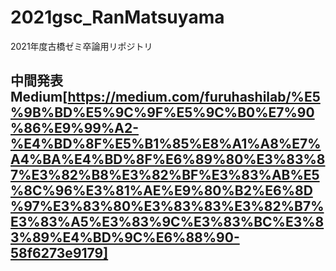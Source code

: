 # 2021gsc_RanMatsuyama
2021年度古橋ゼミ卒論用リポジトリ

## 中間発表Medium[https://medium.com/furuhashilab/%E5%9B%BD%E5%9C%9F%E5%9C%B0%E7%90%86%E9%99%A2-%E4%BD%8F%E5%B1%85%E8%A1%A8%E7%A4%BA%E4%BD%8F%E6%89%80%E3%83%87%E3%82%B8%E3%82%BF%E3%83%AB%E5%8C%96%E3%81%AE%E9%80%B2%E6%8D%97%E3%83%80%E3%83%83%E3%82%B7%E3%83%A5%E3%83%9C%E3%83%BC%E3%83%89%E4%BD%9C%E6%88%90-58f6273e9179]
